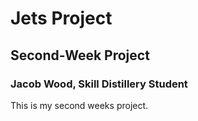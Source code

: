 # Jets Project
## Second-Week Project
### Jacob Wood, Skill Distillery Student

This is my second weeks project.